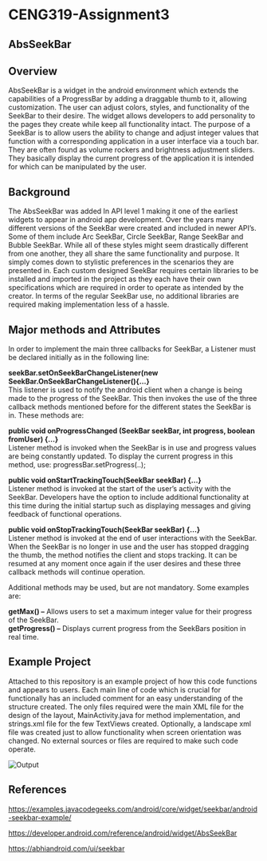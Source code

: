 # CENG319-Assignment3


## AbsSeekBar

## Overview
 AbsSeekBar is a widget in the android environment which extends the capabilities of a ProgressBar by adding a draggable thumb to it, allowing customization. The user can adjust colors, styles, and functionality of the SeekBar to their desire. The widget allows developers to add personality to the pages they create while keep all functionality intact. The purpose of a SeekBar is to allow users the ability to change and adjust integer values that function with a corresponding application in a user interface via a touch bar. They are often found as volume rockers and brightness adjustment sliders. They basically display the current progress of the application it is intended for which can be manipulated by the user. 

## Background
The AbsSeekBar was added In API level 1 making it one of the earliest widgets to appear in android app development. Over the years many different versions of the SeekBar were created and included in newer API’s. Some of them include Arc SeekBar, Circle SeekBar, Range SeekBar and Bubble SeekBar. While all of these styles might seem drastically different from one another, they all share the same functionality and purpose. It simply comes down to stylistic preferences in the scenarios they are presented in.  Each custom designed SeekBar requires certain libraries to be installed and imported in the project as they each have their own specifications which are required in order to operate as intended by the creator. In terms of the regular SeekBar use, no additional libraries are required making implementation less of a hassle. 

## Major methods and Attributes
In order to implement the main three callbacks for SeekBar, a Listener must be declared initially as in the following line:

<b>seekBar.setOnSeekBarChangeListener(new SeekBar.OnSeekBarChangeListener(){…}</b><br>
This listener is used to notify the android client when a change is being made to the progress of the SeekBar. This then invokes the use of the three callback methods mentioned before for the different states the SeekBar is in. These methods are: 

<b>public void onProgressChanged (SeekBar seekBar, int progress, boolean fromUser) {…}</b><br>
Listener method is invoked when the SeekBar is in use and progress values are being constantly updated. To display the current progress in this method, use: progressBar.setProgress(..); 

<b>public void onStartTrackingTouch(SeekBar seekBar) {…}</b><br>
Listener method is invoked at the start of the user’s activity with the SeekBar. Developers have the option to include additional functionality at this time during the initial startup such as displaying messages and giving feedback of functional operations. 

<b>public void onStopTrackingTouch(SeekBar seekBar) {…}</b><br>
Listener method is invoked at the end of user interactions with the SeekBar. When the SeekBar is no longer in use and the user has stopped dragging the thumb, the method notifies the client and stops tracking. It can be resumed at any moment once again if the user desires and these three callback methods will continue operation. 

Additional methods may be used, but are not mandatory. Some examples are:

<b>getMax() –</b> Allows users to set a maximum integer value for their progress of the SeekBar.<br>
<b>getProgress() –</b> Displays current progress from the SeekBars position in real time. 

## Example Project
Attached to this repository is an example project of how this code functions and appears to users. Each main line of code which is crucial for functionally has an included comment for an easy understanding of the structure created. The only files required were the main XML file for the design of the layout, MainActivity.java for method implementation, and strings.xml file for the few TextViews created. Optionally, a landscape xml file was created just to allow functionality when screen orientation was changed. No external sources or files are required to make such code operate.

![Output](https://github.com/JuanRodriguez19/blob/master/CENG319-Assignment3/Output.PNG)<br>









## References

https://examples.javacodegeeks.com/android/core/widget/seekbar/android-seekbar-example/

https://developer.android.com/reference/android/widget/AbsSeekBar

https://abhiandroid.com/ui/seekbar

